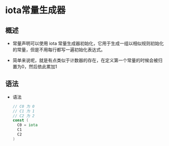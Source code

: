 # iota常量生成器

## 概述

+ 常量声明可以使用 iota 常量生成器初始化，它用于生成一组以相似规则初始化的常量，但是不用每行都写一遍初始化表达式。

+ 简单来说呢，就是有点类似于计数器的存在，在定义第一个常量的时候会被归置为0，然后依此累加1

## 语法

+ 语法

  ```go
  // C0 为 0
  // C1 为 1
  // C2 为 2
  const (
    C0 = iota
    C1
    C2
  )
  ```
